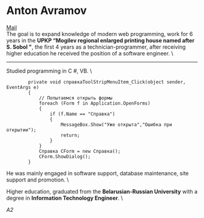 # Anton Avramov
[Mail](Lex_1488@mail.ru) \
The goal is to expand knowledge of modern web programming, work for 6 years in the **UPKP “Mogilev regional enlarged printing house named after S. Sobol "**, the first 4 years as a technician-programmer, after receiving higher education he received the position of a software engineer. \
***
Studied programming in C #, VB. \
```
        private void справкаToolStripMenuItem_Click(object sender, EventArgs e)
        {
            // Попытаемся открыть формы
            foreach (Form f in Application.OpenForms)
            {
                if (f.Name == "Справка")
                {
                    MessageBox.Show("Уже открыта","Ошибка при открытии");
                    return;
                }
            }
            Справка СForm = new Справка();
            СForm.ShowDialog();
        }
```

He was mainly engaged in software support, database maintenance, site support and promotion. \

Higher education, graduated from the **Belarusian-Russian University** with a degree in **Information Technology Engineer**. \

*A2*